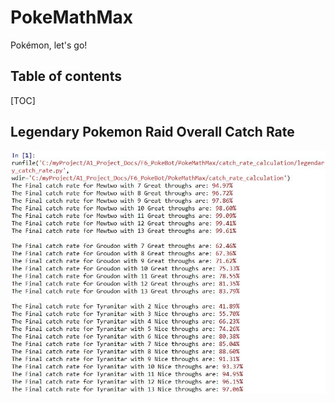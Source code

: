 # PokeMathMax
Pokémon, let's go!

## Table of contents

[TOC]

## Legendary Pokemon Raid Overall Catch Rate

![](docs/_static/mypic/overall_catch_rate.jpg)
